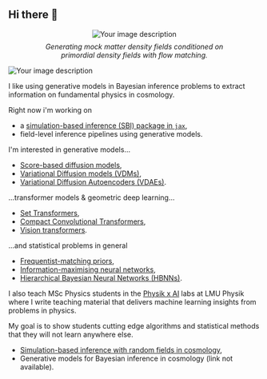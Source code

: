 ## Hi there 👋

<!-- ![diffusion_dark]([https://github.com/user-attachments/assets/37efcfc2-2995-4d2f-940f-be841a86a580](https://github.com/user-attachments/assets/7a41ea06-a46d-4990-a07d-027682c24fb9)) -->
<!--![diffusion_night](https://github.com/user-attachments/assets/7a41ea06-a46d-4990-a07d-027682c24fb9)-->
<!--![![diffusion_dark](https://github.com/user-attachments/assets/c732051a-1b2c-484e-94c6-bade90506a7a)--> 
<!--![diffusion_night](https://github.com/user-attachments/assets/37f7c8f1-9883-4d4e-8732-4105e2e3c969)-->
<!--![example_animation_multiple](https://github.com/user-attachments/assets/f3b5995e-4eeb-4b2f-bc7a-8921903ada90)-->

<style>
  figure {
    display: flex;
    flex-direction: column;
    align-items: center;
    text-align: center;
  }
  figcaption {
    margin-top: 8px; /* Optional: Adds space between image and caption */
    font-style: italic; /* Optional: Styles the caption text */
  }
</style>

<p align="center">
  <figure>
    <picture>
      <img src="https://github.com/user-attachments/assets/f3b5995e-4eeb-4b2f-bc7a-8921903ada90" alt="Your image description">
    </picture>
    <figcaption>Generating mock matter density fields conditioned on primordial density fields with flow matching.</figcaption>
  </figure>
</p>

<picture>
  <source srcset="https://github.com/user-attachments/assets/7a41ea06-a46d-4990-a07d-027682c24fb9" media="(prefers-color-scheme: dark)">
  <source srcset="https://github.com/user-attachments/assets/37efcfc2-2995-4d2f-940f-be841a86a580" media="(prefers-color-scheme: light)">
  <img src="https://github.com/user-attachments/assets/7a41ea06-a46d-4990-a07d-027682c24fb9" alt="Your image description">
</picture>

I like using generative models in Bayesian inference problems to extract information on fundamental physics in cosmology.

Right now i'm working on
* a [simulation-based inference (SBI) package in `jax`](https://github.com/homerjed/sbiax),
* field-level inference pipelines using generative models.

I'm interested in generative models...
* [Score-based diffusion models](https://github.com/homerjed/sbgm),
* [Variational Diffusion models (VDMs)](https://github.com/homerjed/vdm),
* [Variational Diffusion Autoencoders (VDAEs)](https://github.com/homerjed/vdae).

...transformer models & geometric deep learning...
* [Set Transformers](https://github.com/homerjed/set_transformer),
* [Compact Convolutional Transformers](https://github.com/homerjed/cct),
* [Vision transformers](https://github.com/homerjed/simple_vision_transformer).

...and statistical problems in general
* [Frequentist-matching priors](https://github.com/homerjed/frequentist_matching_priors),
* [Information-maximising neural networks](https://github.com/homerjed/imnn),
* [Hierarchical Bayesian Neural Networks (HBNNs)](https://github.com/homerjed/hbnn).

I also teach MSc Physics students in the [Physik x AI](https://www.physik.lmu.de/en/studies/study-programs/ai-in-physics.html) labs at LMU Physik where I write teaching material that delivers machine learning insights from problems in physics. 

My goal is to show students cutting edge algorithms and statistical methods that they will not learn anywhere else.

* [Simulation-based inference with random fields in cosmology](https://github.com/homerjed/grf_lab),
* Generative models for Bayesian inference in cosmology (link not available).
